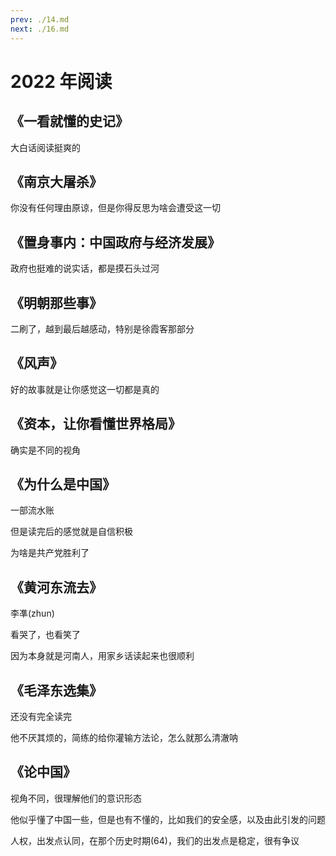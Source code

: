 ```yaml
---
prev: ./14.md
next: ./16.md
---
```


# 2022 年阅读

## 《一看就懂的史记》

大白话阅读挺爽的

## 《南京大屠杀》

你没有任何理由原谅，但是你得反思为啥会遭受这一切

## 《置身事内：中国政府与经济发展》

政府也挺难的说实话，都是摸石头过河

## 《明朝那些事》

二刷了，越到最后越感动，特别是徐霞客那部分

## 《风声》

好的故事就是让你感觉这一切都是真的

## 《资本，让你看懂世界格局》

确实是不同的视角

## 《为什么是中国》

一部流水账

但是读完后的感觉就是自信积极

为啥是共产党胜利了

## 《黄河东流去》

李凖(zhun)

看哭了，也看笑了

因为本身就是河南人，用家乡话读起来也很顺利

## 《毛泽东选集》

还没有完全读完

他不厌其烦的，简练的给你灌输方法论，怎么就那么清澈呐

## 《论中国》

视角不同，很理解他们的意识形态

他似乎懂了中国一些，但是也有不懂的，比如我们的安全感，以及由此引发的问题

人权，出发点认同，在那个历史时期(64)，我们的出发点是稳定，很有争议
